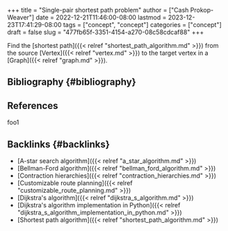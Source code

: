 +++
title = "Single-pair shortest path problem"
author = ["Cash Prokop-Weaver"]
date = 2022-12-21T11:46:00-08:00
lastmod = 2023-12-23T17:41:29-08:00
tags = ["concept", "concept"]
categories = ["concept"]
draft = false
slug = "477fb65f-3351-4154-a270-08c58cdcaf88"
+++

Find the [shortest path]({{< relref "shortest_path_algorithm.md" >}}) from the source [Vertex]({{< relref "vertex.md" >}}) to the target vertex in a [Graph]({{< relref "graph.md" >}}).


## Bibliography {#bibliography}

## References

<style>.csl-entry{text-indent: -1.5em; margin-left: 1.5em;}</style><div class="csl-bib-body">
</div>

foo1


## Backlinks {#backlinks}

-   [A-star search algorithm]({{< relref "a_star_algorithm.md" >}})
-   [Bellman-Ford algorithm]({{< relref "bellman_ford_algorithm.md" >}})
-   [Contraction hierarchies]({{< relref "contraction_hierarchies.md" >}})
-   [Customizable route planning]({{< relref "customizable_route_planning.md" >}})
-   [Dijkstra's algorithm]({{< relref "dijkstra_s_algorithm.md" >}})
-   [Dijkstra's algorithm implementation in Python]({{< relref "dijkstra_s_algorithm_implementation_in_python.md" >}})
-   [Shortest path algorithm]({{< relref "shortest_path_algorithm.md" >}})
